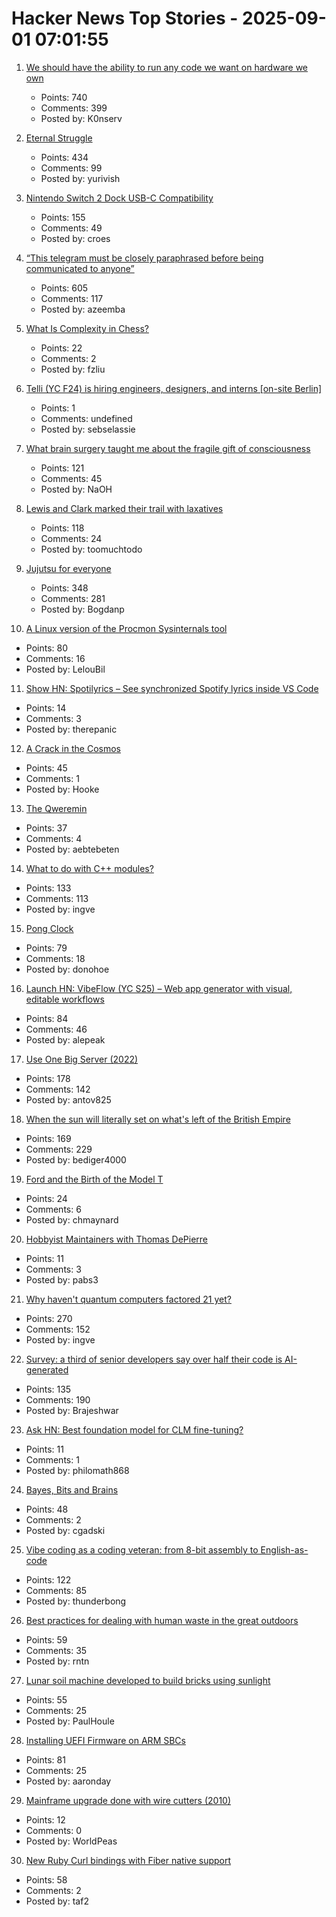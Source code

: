 # Hacker News Top Stories - 2025-09-01 07:01:55

1. [We should have the ability to run any code we want on hardware we own](https://hugotunius.se/2025/08/31/what-every-argument-about-sideloading-gets-wrong.html)
   - Points: 740
   - Comments: 399
   - Posted by: K0nserv

2. [Eternal Struggle](https://yoavg.github.io/eternal/)
   - Points: 434
   - Comments: 99
   - Posted by: yurivish

3. [Nintendo Switch 2 Dock USB-C Compatibility](https://www.lttlabs.com/blog/2025/08/30/nintendo-switch-2-dock)
   - Points: 155
   - Comments: 49
   - Posted by: croes

4. [“This telegram must be closely paraphrased before being communicated to anyone”](https://history.stackexchange.com/questions/79371/this-telegram-must-be-closely-paraphrased-before-being-communicated-to-anyone)
   - Points: 605
   - Comments: 117
   - Posted by: azeemba

5. [What Is Complexity in Chess?](https://lichess.org/@/Toadofsky/blog/what-is-complexity/pKo1swFh)
   - Points: 22
   - Comments: 2
   - Posted by: fzliu

6. [Telli (YC F24) is hiring engineers, designers, and interns [on-site Berlin]](https://hi.telli.com/join-us)
   - Points: 1
   - Comments: undefined
   - Posted by: sebselassie

7. [What brain surgery taught me about the fragile gift of consciousness](https://bigthink.com/business/brain-surgery-fragile-gift-of-consciousness/)
   - Points: 121
   - Comments: 45
   - Posted by: NaOH

8. [Lewis and Clark marked their trail with laxatives](https://offbeatoregon.com/2501d1006d_biliousPills-686.077.html)
   - Points: 118
   - Comments: 24
   - Posted by: toomuchtodo

9. [Jujutsu for everyone](https://jj-for-everyone.github.io/)
   - Points: 348
   - Comments: 281
   - Posted by: Bogdanp

10. [A Linux version of the Procmon Sysinternals tool](https://github.com/microsoft/ProcMon-for-Linux)
   - Points: 80
   - Comments: 16
   - Posted by: LelouBil

11. [Show HN: Spotilyrics – See synchronized Spotify lyrics inside VS Code](https://github.com/therepanic/spotilyrics)
   - Points: 14
   - Comments: 3
   - Posted by: therepanic

12. [A Crack in the Cosmos](https://drb.ie/articles/a-crack-in-the-cosmos/)
   - Points: 45
   - Comments: 1
   - Posted by: Hooke

13. [The Qweremin](https://www.linusakesson.net/qweremin/index.php)
   - Points: 37
   - Comments: 4
   - Posted by: aebtebeten

14. [What to do with C++ modules?](https://nibblestew.blogspot.com/2025/08/we-need-to-seriously-think-about-what.html)
   - Points: 133
   - Comments: 113
   - Posted by: ingve

15. [Pong Clock](https://bigjobby.com/pong/?v=2.0/)
   - Points: 79
   - Comments: 18
   - Posted by: donohoe

16. [Launch HN: VibeFlow (YC S25) – Web app generator with visual, editable workflows](undefined)
   - Points: 84
   - Comments: 46
   - Posted by: alepeak

17. [Use One Big Server (2022)](https://specbranch.com/posts/one-big-server/)
   - Points: 178
   - Comments: 142
   - Posted by: antov825

18. [When the sun will literally set on what's left of the British Empire](https://oikofuge.com/sun-sets-on-british-empire/)
   - Points: 169
   - Comments: 229
   - Posted by: bediger4000

19. [Ford and the Birth of the Model T](https://www.construction-physics.com/p/ford-and-the-birth-of-the-model-t)
   - Points: 24
   - Comments: 6
   - Posted by: chmaynard

20. [Hobbyist Maintainers with Thomas DePierre](https://opensourcesecurity.io/2025/2025-06-hobbyist-thomas-depierre/)
   - Points: 11
   - Comments: 3
   - Posted by: pabs3

21. [Why haven't quantum computers factored 21 yet?](https://algassert.com/post/2500)
   - Points: 270
   - Comments: 152
   - Posted by: ingve

22. [Survey: a third of senior developers say over half their code is AI-generated](https://www.fastly.com/blog/senior-developers-ship-more-ai-code)
   - Points: 135
   - Comments: 190
   - Posted by: Brajeshwar

23. [Ask HN: Best foundation model for CLM fine-tuning?](undefined)
   - Points: 11
   - Comments: 1
   - Posted by: philomath868

24. [Bayes, Bits and Brains](https://bayesbitsbrains.github.io/)
   - Points: 48
   - Comments: 2
   - Posted by: cgadski

25. [Vibe coding as a coding veteran: from 8-bit assembly to English-as-code](https://levelup.gitconnected.com/vibe-coding-as-a-coding-veteran-cd370fe2be50)
   - Points: 122
   - Comments: 85
   - Posted by: thunderbong

26. [Best practices for dealing with human waste in the great outdoors](https://theconversation.com/how-to-poop-outdoors-in-a-way-that-wont-harm-the-environment-and-other-hikers-262426)
   - Points: 59
   - Comments: 35
   - Posted by: rntn

27. [Lunar soil machine developed to build bricks using sunlight](https://www.moondaily.com/reports/Lunar_soil_machine_developed_to_build_bricks_using_sunlight_999.html)
   - Points: 55
   - Comments: 25
   - Posted by: PaulHoule

28. [Installing UEFI Firmware on ARM SBCs](https://interfacinglinux.com/2025/08/25/edk2-uefi-for-the-rock-5-itx/)
   - Points: 81
   - Comments: 25
   - Posted by: aaronday

29. [Mainframe upgrade done with wire cutters (2010)](https://alt.folklore.computers.narkive.com/nZagiUHj/mainframe-upgrade-done-with-wire-cutters)
   - Points: 12
   - Comments: 0
   - Posted by: WorldPeas

30. [New Ruby Curl bindings with Fiber native support](https://github.com/taf2/curb/blob/master/ChangeLog.md)
   - Points: 58
   - Comments: 2
   - Posted by: taf2


